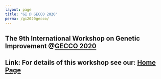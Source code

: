 ```yaml
---
layout: page
title: "GI @ GECCO 2020"
perma: /gi2020gecco/
---
```



## **The 9th International Workshop on Genetic Improvement @[GECCO 2020](https://gi-gecco-20.gi-workshops.org/)**

## Link: For details of this workshop see our: <a href=https://gi-gecco-20.gi-workshops.org/> Home Page</a>
